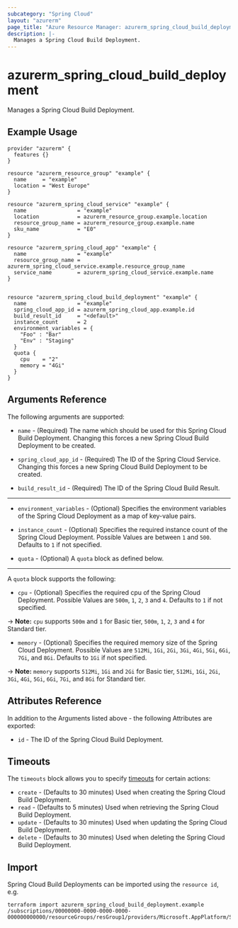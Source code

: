 ```yaml
---
subcategory: "Spring Cloud"
layout: "azurerm"
page_title: "Azure Resource Manager: azurerm_spring_cloud_build_deployment"
description: |-
  Manages a Spring Cloud Build Deployment.
---
```


# azurerm_spring_cloud_build_deployment

Manages a Spring Cloud Build Deployment.

## Example Usage

```hcl
provider "azurerm" {
  features {}
}

resource "azurerm_resource_group" "example" {
  name     = "example"
  location = "West Europe"
}

resource "azurerm_spring_cloud_service" "example" {
  name                = "example"
  location            = azurerm_resource_group.example.location
  resource_group_name = azurerm_resource_group.example.name
  sku_name            = "E0"
}

resource "azurerm_spring_cloud_app" "example" {
  name                = "example"
  resource_group_name = azurerm_spring_cloud_service.example.resource_group_name
  service_name        = azurerm_spring_cloud_service.example.name
}


resource "azurerm_spring_cloud_build_deployment" "example" {
  name                = "example"
  spring_cloud_app_id = azurerm_spring_cloud_app.example.id
  build_result_id     = "<default>"
  instance_count      = 2
  environment_variables = {
    "Foo" : "Bar"
    "Env" : "Staging"
  }
  quota {
    cpu    = "2"
    memory = "4Gi"
  }
}
```

## Arguments Reference

The following arguments are supported:

* `name` - (Required) The name which should be used for this Spring Cloud Build Deployment. Changing this forces a new Spring Cloud Build Deployment to be created.

* `spring_cloud_app_id` - (Required) The ID of the Spring Cloud Service. Changing this forces a new Spring Cloud Build Deployment to be created.

* `build_result_id` - (Required) The ID of the Spring Cloud Build Result.

---

* `environment_variables` - (Optional) Specifies the environment variables of the Spring Cloud Deployment as a map of key-value pairs.

* `instance_count` - (Optional) Specifies the required instance count of the Spring Cloud Deployment. Possible Values are between `1` and `500`. Defaults to `1` if not specified.

* `quota` - (Optional) A `quota` block as defined below.

---

A `quota` block supports the following:

* `cpu` - (Optional) Specifies the required cpu of the Spring Cloud Deployment. Possible Values are `500m`, `1`, `2`, `3` and `4`. Defaults to `1` if not specified.

-> **Note:** `cpu` supports `500m` and `1` for Basic tier, `500m`, `1`, `2`, `3` and `4` for Standard tier.

* `memory` - (Optional) Specifies the required memory size of the Spring Cloud Deployment. Possible Values are `512Mi`, `1Gi`, `2Gi`, `3Gi`, `4Gi`, `5Gi`, `6Gi`, `7Gi`, and `8Gi`. Defaults to `1Gi` if not specified.

-> **Note:** `memory` supports `512Mi`, `1Gi` and `2Gi` for Basic tier, `512Mi`, `1Gi`, `2Gi`, `3Gi`, `4Gi`, `5Gi`, `6Gi`, `7Gi`, and `8Gi` for Standard tier.

## Attributes Reference

In addition to the Arguments listed above - the following Attributes are exported: 

* `id` - The ID of the Spring Cloud Build Deployment.

## Timeouts

The `timeouts` block allows you to specify [timeouts](https://www.terraform.io/docs/configuration/resources.html#timeouts) for certain actions:

* `create` - (Defaults to 30 minutes) Used when creating the Spring Cloud Build Deployment.
* `read` - (Defaults to 5 minutes) Used when retrieving the Spring Cloud Build Deployment.
* `update` - (Defaults to 30 minutes) Used when updating the Spring Cloud Build Deployment.
* `delete` - (Defaults to 30 minutes) Used when deleting the Spring Cloud Build Deployment.

## Import

Spring Cloud Build Deployments can be imported using the `resource id`, e.g.

```shell
terraform import azurerm_spring_cloud_build_deployment.example /subscriptions/00000000-0000-0000-0000-000000000000/resourceGroups/resGroup1/providers/Microsoft.AppPlatform/Spring/spring1/apps/app1/deployments/deploy1
```

